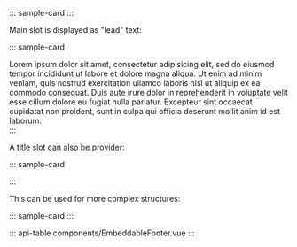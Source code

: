 ::: sample-card
<template>
  <div class="p-4">
    <embeddable-footer class="position-relative card"></embeddable-footer>
  </div>
</template>
:::

Main slot is displayed as "lead" text:

::: sample-card
<div class="p-4">
  <embeddable-footer class="position-relative card">
    Lorem ipsum dolor sit amet, consectetur adipisicing elit, sed do eiusmod tempor incididunt ut labore et dolore magna aliqua. Ut enim ad minim veniam, quis nostrud exercitation ullamco laboris nisi ut aliquip ex ea commodo consequat. Duis aute irure dolor in reprehenderit in voluptate velit esse cillum dolore eu fugiat nulla pariatur. Excepteur sint occaecat cupidatat non proident, sunt in culpa qui officia deserunt mollit anim id est laborum.
  </embeddable-footer>
</div>
:::

A title slot can also be provider:

::: sample-card
<div class="p-4">
  <embeddable-footer class="position-relative card">
    <template #title>
      <span class="small">Demo<br />Project</span>
    </template>
  </embeddable-footer>
</div>
:::

This can be used for more complex structures:

::: sample-card
<template>
  <div class="p-4">
    <embeddable-footer class="position-relative card">
      <div class="d-flex align-items-center">
        <div class="flew-grow-1 mr-2">
          This is an helpful text.
        </div>
        <b-button variant="info" pill size="sm" class="ml-auto mr-2">
          Help
        </b-button>
      </div>
    </embeddable-footer>
  </div>
</template>
:::

::: api-table components/EmbeddableFooter.vue :::

<script>
  export default {
    data () {
      return {
         url: 'https://www.reddit.com/submit?url=https%3A%2F%2Ficij.org'
      }
    }
  }
</script>